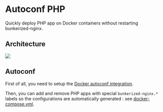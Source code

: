 # Autoconf PHP

Quickly deploy PHP app on Docker containers without restarting bunkerized-nginx.

## Architecture

<img src="https://github.com/bunkerity/bunkerized-nginx/blob/master/examples/autoconf-php/architecture.png?raw=true" />

## Autoconf

First of all, you need to setup the [Docker autoconf integration](https://bunkerized-nginx.readthedocs.io/en/latest/integrations.html#docker-autoconf).

Then, you can add and remove PHP apps with special `bunkerized-nginx.*` labels so the configurations are automatically generated : see [docker-compose.yml](https://github.com/bunkerity/bunkerized-nginx/blob/master/examples/autoconf-php/docker-compose.yml).
